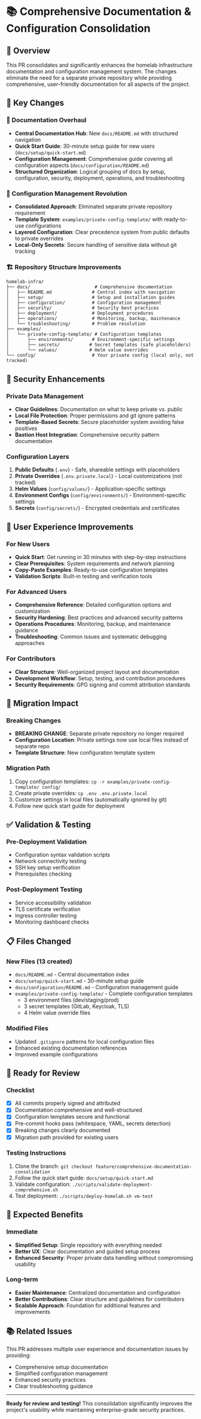 # 📚 Comprehensive Documentation & Configuration Consolidation

## 🎯 Overview

This PR consolidates and significantly enhances the homelab infrastructure documentation and configuration management system. The changes eliminate the need for a separate private repository while providing comprehensive, user-friendly documentation for all aspects of the project.

## 🚀 Key Changes

### 📖 Documentation Overhaul
- **Central Documentation Hub**: New `docs/README.md` with structured navigation
- **Quick Start Guide**: 30-minute setup guide for new users (`docs/setup/quick-start.md`)
- **Configuration Management**: Comprehensive guide covering all configuration aspects (`docs/configuration/README.md`)
- **Structured Organization**: Logical grouping of docs by setup, configuration, security, deployment, operations, and troubleshooting

### 🔧 Configuration Management Revolution
- **Consolidated Approach**: Eliminated separate private repository requirement
- **Template System**: `examples/private-config-template/` with ready-to-use configurations
- **Layered Configuration**: Clear precedence system from public defaults to private overrides
- **Local-Only Secrets**: Secure handling of sensitive data without git tracking

### 🏗️ Repository Structure Improvements
```
homelab-infra/
├── docs/                        # Comprehensive documentation
│   ├── README.md               # Central index with navigation
│   ├── setup/                  # Setup and installation guides
│   ├── configuration/          # Configuration management
│   ├── security/               # Security best practices
│   ├── deployment/             # Deployment procedures
│   ├── operations/             # Monitoring, backup, maintenance
│   └── troubleshooting/        # Problem resolution
├── examples/
│   └── private-config-template/ # Configuration templates
│       ├── environments/       # Environment-specific settings
│       ├── secrets/           # Secret templates (safe placeholders)
│       └── values/            # Helm value overrides
└── config/                     # Your private config (local only, not tracked)
```

## 🔐 Security Enhancements

### Private Data Management
- **Clear Guidelines**: Documentation on what to keep private vs. public
- **Local File Protection**: Proper permissions and git ignore patterns
- **Template-Based Secrets**: Secure placeholder system avoiding false positives
- **Bastion Host Integration**: Comprehensive security pattern documentation

### Configuration Layers
1. **Public Defaults** (`.env`) - Safe, shareable settings with placeholders
2. **Private Overrides** (`.env.private.local`) - Local customizations (not tracked)
3. **Helm Values** (`config/values/`) - Application-specific settings
4. **Environment Configs** (`config/environments/`) - Environment-specific settings
5. **Secrets** (`config/secrets/`) - Encrypted credentials and certificates

## 👥 User Experience Improvements

### For New Users
- **Quick Start**: Get running in 30 minutes with step-by-step instructions
- **Clear Prerequisites**: System requirements and network planning
- **Copy-Paste Examples**: Ready-to-use configuration templates
- **Validation Scripts**: Built-in testing and verification tools

### For Advanced Users
- **Comprehensive Reference**: Detailed configuration options and customization
- **Security Hardening**: Best practices and advanced security patterns
- **Operations Procedures**: Monitoring, backup, and maintenance guidance
- **Troubleshooting**: Common issues and systematic debugging approaches

### For Contributors
- **Clear Structure**: Well-organized project layout and documentation
- **Development Workflow**: Setup, testing, and contribution procedures
- **Security Requirements**: GPG signing and commit attribution standards

## 🔄 Migration Impact

### Breaking Changes
- **BREAKING CHANGE**: Separate private repository no longer required
- **Configuration Location**: Private settings now use local files instead of separate repo
- **Template Structure**: New configuration template system

### Migration Path
1. Copy configuration templates: `cp -r examples/private-config-template/ config/`
2. Create private overrides: `cp .env .env.private.local`
3. Customize settings in local files (automatically ignored by git)
4. Follow new quick start guide for deployment

## ✅ Validation & Testing

### Pre-Deployment Validation
- Configuration syntax validation scripts
- Network connectivity testing
- SSH key setup verification
- Prerequisites checking

### Post-Deployment Testing
- Service accessibility validation
- TLS certificate verification
- Ingress controller testing
- Monitoring dashboard checks

## 📋 Files Changed

### New Files (13 created)
- `docs/README.md` - Central documentation index
- `docs/setup/quick-start.md` - 30-minute setup guide
- `docs/configuration/README.md` - Configuration management guide
- `examples/private-config-template/` - Complete configuration templates
  - 3 environment files (dev/staging/prod)
  - 3 secret templates (GitLab, Keycloak, TLS)
  - 4 Helm value override files

### Modified Files
- Updated `.gitignore` patterns for local configuration files
- Enhanced existing documentation references
- Improved example configurations

## 🚦 Ready for Review

### Checklist
- [x] All commits properly signed and attributed
- [x] Documentation comprehensive and well-structured
- [x] Configuration templates secure and functional
- [x] Pre-commit hooks pass (whitespace, YAML, secrets detection)
- [x] Breaking changes clearly documented
- [x] Migration path provided for existing users

### Testing Instructions
1. Clone the branch: `git checkout feature/comprehensive-documentation-consolidation`
2. Follow the quick start guide: `docs/setup/quick-start.md`
3. Validate configuration: `./scripts/validate-deployment-comprehensive.sh`
4. Test deployment: `./scripts/deploy-homelab.sh vm-test`

## 🎉 Expected Benefits

### Immediate
- **Simplified Setup**: Single repository with everything needed
- **Better UX**: Clear documentation and guided setup process
- **Enhanced Security**: Proper private data handling without compromising usability

### Long-term
- **Easier Maintenance**: Centralized documentation and configuration
- **Better Contributions**: Clear structure and guidelines for contributors
- **Scalable Approach**: Foundation for additional features and improvements

## 📚 Related Issues

This PR addresses multiple user experience and documentation issues by providing:
- Comprehensive setup documentation
- Simplified configuration management
- Enhanced security practices
- Clear troubleshooting guidance

---

**Ready for review and testing!** This consolidation significantly improves the project's usability while maintaining enterprise-grade security practices.

